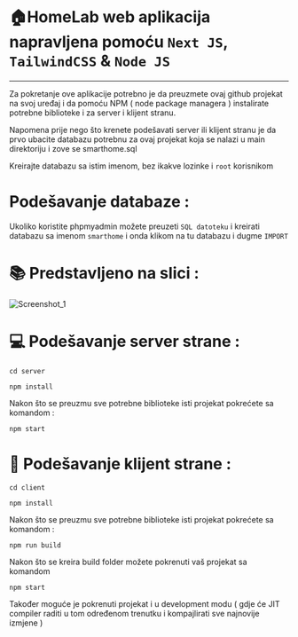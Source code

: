 # 🏠HomeLab web aplikacija napravljena pomoću `Next JS`, `TailwindCSS` &amp; `Node JS` 
___

Za pokretanje ove aplikacije potrebno je da preuzmete ovaj github projekat na svoj uređaj i da pomoću NPM ( node package managera ) instalirate potrebne biblioteke i za server i klijent stranu.

Napomena prije nego što krenete podešavati server ili klijent stranu je da prvo ubacite databazu potrebnu za ovaj projekat koja se nalazi u main direktoriju i zove se smarthome.sql

Kreirajte databazu sa istim imenom, bez ikakve lozinke i `root` korisnikom

# Podešavanje databaze :
Ukoliko koristite phpmyadmin možete preuzeti `SQL datoteku` i kreirati databazu sa imenom `smarthome` i onda klikom na tu databazu i dugme `IMPORT`

# 📚 Predstavljeno na slici :
![Screenshot_1](https://user-images.githubusercontent.com/81625008/226169272-14142a59-e024-44a9-8302-9e6113f9022e.png)


# 💻 Podešavanje server strane :
`cd server`

`npm install`

Nakon što se preuzmu sve potrebne biblioteke isti projekat pokrećete sa komandom :

`npm start`

# 📱 Podešavanje klijent strane :
`cd client`

`npm install`

Nakon što se preuzmu sve potrebne biblioteke isti projekat pokrećete sa komandom :

`npm run build`

Nakon što se kreira build folder možete pokrenuti vaš projekat sa komandom

`npm start`

Također moguće je pokrenuti projekat i u development modu ( gdje će JIT compiler raditi u tom određenom trenutku i kompajlirati sve najnovije izmjene )
